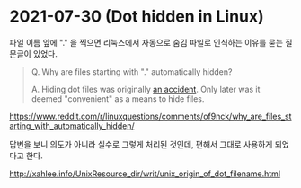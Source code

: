 # 2021-07-30 (Dot hidden in Linux)

파일 이름 앞에 "." 을 찍으면 리눅스에서 자동으로 숨김 파일로 인식하는 이유를 묻는 질문글이 있었다.

> Q. Why are files starting with "." automatically hidden?
>
> A. Hiding dot files was originally [an accident](http://xahlee.info/UnixResource_dir/writ/unix_origin_of_dot_filename.html). Only later was it deemed "convenient" as a means to hide files.

https://www.reddit.com/r/linuxquestions/comments/of9nck/why_are_files_starting_with_automatically_hidden/

답변을 보니 의도가 아니라 실수로 그렇게 처리된 것인데, 편해서 그대로 사용하게 되었다고 한다.

http://xahlee.info/UnixResource_dir/writ/unix_origin_of_dot_filename.html